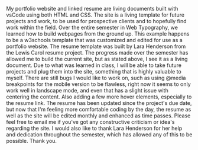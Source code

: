 My portfolio website and linked resume are living documents built with vsCode using both HTML and CSS. The site is a living template for future projects and work, to be used for prospective clients and to hopefully find work within the field. Over the entire semester in Web Typography, we learned how to build webpages from the ground up. This example happens to be a w3schools template that was customized and edited for use as a portfolio website. The resume template was built by Lara Henderson from the Lewis Carol resume project. The progress made over the semester has allowed me to build the current site, but as stated above, I see it as a living document. Due to what was learned in class, I will be able to take future projects and plug them into the site, something that is highly valuable to myself. There are still bugs I would like to work on, such as using @media breakpoints for the mobile version to be flawless, right now it seems to only work well in landscape mode, and even that has a slight issue with centering the content. Also adding a few more hover elements, especially to the resume link. The resume has been updated since the project's due date, but now that I'm feeling more comfortable coding by the day, the resume as well as the site will be edited monthly and enhanced as time passes. Please feel free to email me if you've got any constructive criticism or idea's regarding the site. I would also like to thank Lara Henderson for her help and dedication throughout the semester, which has allowed any of this to be possible. Thank you.
